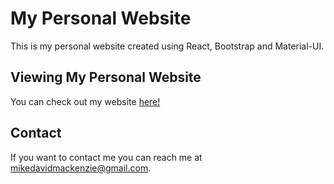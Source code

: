 # My Personal Website

This is my personal website created using React, Bootstrap and Material-UI.

## Viewing My Personal Website

You can check out my website [here!](https://michaelmackenzie.ca)

## Contact

If you want to contact me you can reach me at mikedavidmackenzie@gmail.com.
